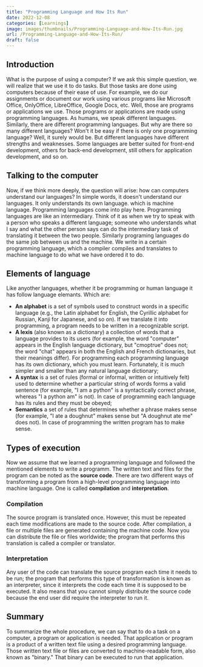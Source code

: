 ```yaml
---
title: "Programming Language and How Its Run"
date: 2022-12-08
categories: [Learnings]
image: images/thumbnails/Programming-Language-and-How-Its-Run.jpg
url: /Programming-Language-and-How-Its-Run/
draft: false
---
```


## Introduction
What is the purpose of using a computer? If we ask this simple question, we will realize that we use it to do tasks. But those tasks are done using computers because of their ease of use. For example, we do our assignments or document our work using various programs like Microsoft Office, OnlyOffice, LibreOffice, Google Docs, etc. Well, those are programs or applications we use. Those programs or applications are made using programming languages. As humans, we speak different languages. Similarly, there are different programming languages. But why are there so many different languages? Won't it be easy if there is only one programming language? Well, it surely would be. But different languages have different strengths and weaknesses. Some languages are better suited for front-end development, others for back-end development, still others for application development, and so on. 

## Talking to the computer
Now, if we think more deeply, the question will arise: how can computers understand our languages? In simple words, it doesn't understand our languages. It only understands its own language. which is machine language. Programming languages come into play here. Programming languages are like an intermediary. Think of it as when we try to speak with a person who speaks a different language; someone who understands what I say and what the other person says can do the intermediary task of translating it between the two people. Similarly programing languages do the same job between us and the machine. We write in a certain programming language, which a compiler compiles and translates to machine language to do what we have ordered it to do.

## Elements of language

Like anyother languages, whether it be programming or human language it has follow language elemants. Which are: 

- **An alphabet** is a set of symbols used to construct words in a specific language (e.g., the Latin alphabet for English, the Cyrillic alphabet for Russian, Kanji for Japanese, and so on). If we translate it into programming, a program needs to be written in a recognizable script.
- **A lexis** (also known as a dictionary) a collection of words that a language provides to its users (for example, the word "computer" appears in the English language dictionary, but "cmoptrue" does not; the word "chat" appears in both the English and French dictionaries, but their meanings differ). For programming each programming language has its own dictionary, which you must learn. Fortunately, it is much simpler and smaller than any natural language dictionary;
- **A syntax** is a set of rules (formal or informal, written or intuitively felt) used to determine whether a particular string of words forms a valid sentence (for example, "I am a python" is a syntactically correct phrase, whereas "I a python am" is not). In case of programming each language has its rules and they must be obeyed;
- **Semantics** a set of rules that determines whether a phrase makes sense (for example, "I ate a doughnut" makes sense but "A doughnut ate me" does not). In case of programming the written program has to make sense.

## Types of execution

Now we assume that we learned a programming language and followed the mentioned elements to write a programm. The written text and files for the program can be noted as the **source code**. There are two different ways of transforming a program from a high-level programming language into machine language. One is called **compilation** and **interpretation**.

### Compilation
The source program is translated once. However, this must be repeated each time modifications are made to the source code. After compilation, a file or multiple files are generated containing the machine code. Now you can distribute the file or files worldwide; the program that performs this translation is called a compiler or translator.

### Interpretation 
Any user of the code can translate the source program each time it needs to be run; the program that performs this type of transformation is known as an interpreter, since it interprets the code each time it is supposed to be executed. It also means that you cannot simply distribute the source code because the end user did require the interpreter to run it.

## Summary

To summarize the whole procedure, we can say that to do a task on a computer, a program or application is needed. That application or program is a product of a written text file using a desired programming language. Those written text file or files are converted to machine-readable form, also known as "binary." That binary can be executed to run that application.